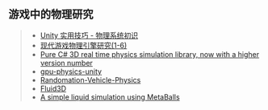 ## 游戏中的物理研究  

>* [Unity 实用技巧 - 物理系统初识](https://mp.weixin.qq.com/s/Q6nKlHNOaZr6_tDqJX_tkg)  
>* [现代游戏物理引擎研究(1-6)](https://mp.weixin.qq.com/s/AP7zmUDYPwQB4wJnUy-p1w)  
>* [Pure C# 3D real time physics simulation library, now with a higher version number](https://github.com/bepu/bepuphysics2)  
>* [gpu-physics-unity](https://github.com/jknightdoeswork/gpu-physics-unity)  
>* [Randomation-Vehicle-Physics](https://github.com/JustInvoke/Randomation-Vehicle-Physics)  
>* [Fluid3D](https://github.com/christopherbatty/Fluid3D)  
>* [A simple liquid simulation using MetaBalls](https://github.com/Nesh108/Unity_MetaBalls_Liquids)  
